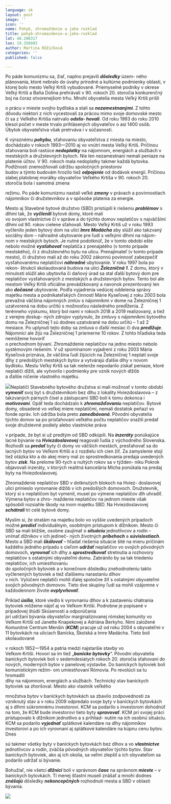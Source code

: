 ```yaml
---
language: sk
layout: post
image: ''
icon: ''
name: Pohyb, zhromaždenie a jaho rozklad
title: pohyb-zhromazdenie-a-jaho-rozklad
lat: 48.208317
lon: 19.350993
author: Martina Růžičková
categories: ''
published: false

---
```

Po páde komunizmu sa, žiaľ, naplno prejavili **_dôsledky_** územ- ného plánovania, ktoré nebralo do úvahy prírodné a kultúrne podmienky oblasti, v ktorej bolo mesto Veľký Krtíš vybudované. Priemyselné podniky v okrese Veľký Krtíš a Baňa Dolina prehrávali v 90. rokoch 20. storočia konkurenčný boj na čoraz otvorenejšom trhu. Mnohí obyvatelia mesta Veľký Krtíš prišli

o prácu v mieste svojho bydliska a stali sa **_nezamestnanými_**. Z tohto dôvodu niektorí z nich vycestovali za prácou mimo svoje domovské mesto či sa z Veľkého Krtíša natrvalo **_odsťa- hovali_**. Od roku 1993 do roku 2010 klesol počet v meste trvalo prihlásených obyvateľov o asi 1400 osôb. Úbytok obyvateľstva však pretrváva i v súčasnosti.

K výraznému **_pohybu_**, sťahovaniu obyvateľstva z miesta na miesto, dochádzalo v rokoch 1993—2010 aj vo vnútri mesta Veľký Krtíš. Príčinou sťahovania boli rastúce **_nedoplatky_** na nájomnom, energiách a službách v mestských a družstevných bytoch. Nie len nezamestnaní nemali peniaze na platenie účtov. V 90. rokoch mala nedoplatky takmer každá bytovka. Podlžnosti znemožňovali údržbu spoločných priestorov  
 budov a týmto budovám hrozilo tiež **_odpojenie_** od dodávok energií. Príčinou slabej platobnej morálky obyvateľov Veľkého Krtíša v 90. rokoch 20. storočia bola i samotná zmena

režimu. Po páde komunizmu nastali veľké **_zmeny_** v právach a povinnostiach nájomníkov či družstevníkov a v spôsobe platenia za energie.

Mesto aj Stavebné bytové družstvo (SBD) pristúpili k riešeniu **_problémov_** s dlhmi tak, že **_vyčlenili_** bytové domy, ktoré mali  
 vo svojom vlastníctve či v správe a do týchto domov neplatičov s najväčšími dlhmi od 90. rokov cielene sťahovali. Mesto Veľký Krtíš už v roku 1993 vyčlenilo jeden bytový dom na ulici **_Imre Madácha_** aby slúžil ako takzvaný sociálny dom – náhradné ubytovanie pre ľudí s veľkými dlhmi na nájom- nom v mestských bytoch. Je nutné podotknúť, že v tomto období ešte nebolo možné **_vysťahovať_** neplatiča z prenajatého (v tomto prípade mestského), či z družstevného bytu na ulicu. Prenajímateľ (v tomto prípade mesto), či družstvo mali až do roku 2002 zákonnú povinnosť zabezpečiť vysťahovanému neplatičovi **_náhradné_** ubytovanie. V roku 1997 bola po rekon- štrukcii skolaudovaná budova na ulici **_Železničná 1_**. Z domu, ktorý v minulosti slúžil ako ubytovňa či daňový úrad sa stal ďalší bytový dom pre neplatičov vysťahovaných z mestských a družstevných bytov. Tento bol ale mestom Veľký Krtíš oficiálne prevádzkovaný a navonok prezentovaný len ako **_dočasné_** ubytovanie. Podľa vyjadrenia vedúcej oddelenia správy majetku mesta a podnikateľských činností Márie Kyseľovej z roku 2003 bola prevažná väčšina nájomných zmlúv s nájomníkmi v dome na Železničnej 1 uzatvorená na dobu určitú s možnosťou následného predĺženia. Z terénneho výskumu, ktorý bol nami v rokoch 2018 a 2019 realizovaný, a tiež z verejne dostup- ných zdrojov vyplynulo, že zmluvy s nájomníkmi bytového domu na Železničnej 1 sú dodnes uzatvárané na dobu určitú – 1 až 2 mesiace. Po uplynutí tejto doby sa zmluva o ďalší mesiac či dva **_predlžuje_**. Nájomníci ale žijú na Železničnej 1 priemerne 10 rokov. Z tohto hľadiska teda nemôžeme hovoriť  
 o prechodnom bývaní. Zhromaždenie neplatičov na jedno miesto nebolo systémovým riešením. V už spomínanom vyjadrení z roku 2003 Mária Kyseľová priznáva, že väčšina ľudí žijúcich na Železničnej 1 neplatí svoje dlhy z predošlých mestských bytov a vytvárajú ďalšie dlhy v novom bydlisku. Mestu Veľký Krtíš sa tak nielenže nepodarilo získať peniaze, ktoré neplatiči dlžili, ale vytvorilo i podmienky pre vznik nových dlžôb  
 a ďalšie ničenie vlastného majetku.

![](https://res.cloudinary.com/dhxmg9p4i/image/upload/c_scale,w_740/v1561224438/uploads/neplatici.png)Neplatiči Stavebného bytového družstva si mali možnosť v tomto období **_vymeniť_** svoj byt s družstevníkom bez dlhu z lokality Hviezdoslavova – z takzvaných párnych čísel a zástupcami SBD boli k tomu dokonca i **_motivovaní_**. Opäť teda dochádzalo k **_zhromažďovaniu_** neplatičov. Bytové domy, obsadené vo veľkej miere neplatičmi, nemali dostatok peňazí vo fonde opráv. Ich údržba bola preto **_zanedbávaná_**. Pôvodní obyvatelia týchto domov sa po prisťahovaní veľkého počtu neplatičov snažili predať svoje družstevné podiely alebo vlastnícke práva

v prípade, že byt si už predtým od SBD odkúpili. Na **_inzeráty_** ponúkajúce lacné bývanie na **_Hviezdoslavovej_** reagovali ľudia z východného Slovenska. Rozhodli sa **_predať_** byty či domy vo väčších mestách, presťahovať sa do lacných bytov vo Veľkom Krtíši a z rozdielu ich cien žiť. Za zamyslenie stojí tiež otázka kto a do akej miery mal zo sprostredkovania predaja uvedených bytov **_zisk_**. Na prelome 90-tych a nultých rokov sa v týžden- níku Pokrok objavovali inzeráty, v ktorých realitná kancelária Micha ponúkala na predaj byty na Hviezdoslavovej.

Zhromaždenie neplatičov SBD v dotknutých blokoch na Hviez- doslavovej ulici prinieslo vyrovnanie dlžôb v ich predošlých domovoch. Družstevník, ktorý si s neplatičom byt vymenil, musel po výmene neplatičov dlh uhradiť. Výmena bytov a zhro- maždenie neplatičov na jednom mieste však spôsobili rozsiahle škody na inom majetku SBD. Na Hviezdoslavovej **_schátrali_** tri celé bytové domy.

Myslím si, že stratám na majetku bolo vo vyššie uvedených prípadoch možné **_predísť_** individuálnym, osobitným prístupom k dlžníkom. Mesto či SBD sa mali bližšie, osobne zaujímať o **_situáciu_** jednotlivcov a rodín – vnímať dlžníkov v ich jedineč- ných životných **_príbehoch_** a **_súvislostiach_**. Mesto a SBD mali **_škálovať_** – hľadať riešenia situácie šité na mieru príčinám každého jedného prípadu s cieľom **_udržať_** neplatičov vo svojich pôvodných domovoch, **_vyrovnať_** ich dlhy a **_sprostredkovať_** stretnutia a rozhovory neplatičov s ostatnými obyvateľmi domu. Zabránilo by sa tak triedeniu neplatičov, ich umiestňovaniu  
 do spoločných bytoviek a v konečnom dôsledku znehodnoteniu takto vyčlenených bytoviek a tiež ďalšiemu narastaniu dlhov  
 v nich. Vylúčení neplatiči mohli ďalej spoločne žiť s ostatnými obyvateľmi svojich pôvodných domovov. Tieto dve skupiny ľudí sa mohli vzájomne v každodennom živote **_ovplyvňovať_**.

Príklad **_úsilia_**, ktoré viedlo k vyrovnaniu dlhov a k zastaveniu chátrania bytoviek môžeme nájsť aj vo Veľkom Krtíši. Podrobne je popísané v prípadovej štúdii Skúsenosti a odporúčania  
 pri udržaní bývania obyvateľov marginalizovanej rómskej komunity vo Veľkom Krtíši od Janette Knapekovej a Adriána Berkyho. Nimi založené Komunitné Centrum Menšín (**_KCM_**) pracuje už od roku 2004 s obyvateľmi v 11 bytovkách na uliciach Banícka, Školská a Imre Madácha. Tieto boli skolaudované

v rokoch 1952—1954 a patria medzi najstaršie stavby vo  
 Veľkom Krtíši. Hovorí sa im tiež „**_banícke bytovky_**“. Pôvodní obyvatelia baníckych bytoviek boli v sedemdesiatych rokoch 20. storočia sťahovaní do nových, moderných bytov v panelovej výstavbe. Do baníckych bytoviek boli komunistickým režim- om umiestňovaní Rómovia. Po revolúcii sa tu hromadili  
 dlhy na nájomnom, energiách a službách. Technický stav baníckych bytoviek sa zhoršoval. Mesto ako vlastník veľkého

množstva bytov v baníckych bytovkách sa zbavilo zodpovednosti za vzniknutý stav a v roku 2009 odpredalo svoje byty v baníckych bytovkách aj s dlhmi súkromnému investorovi. KCM sa podarilo s investorom dohodnúť  
 na tom, že KCM bude investorovi tieto byty **_spravovať_**. KCM pri svojej práci pristupovalo k dlžníkom jednotlivo a s prihliad- nutím na ich osobnú situáciu. KCM sa podarilo **_vyjednať_** splátkové kalendáre na dlhy nájomníkov investorovi a po ich vyrovnaní aj splátkové kalendáre na kúpnu cenu bytov. Dnes

sú takmer všetky byty v baníckych bytovkách bez dlhov a vo **_vlastníctve_** jednotlivcov a rodín, zväčša pôvodných obyvateľov týchto bytov. Stav baníckych bytoviek, ako aj ich okolia, sa veľmi zlepšil a ich obyvateľom sa podarilo udržať si bývanie.

Bohužiaľ, nie všetci **_dlžníci_** boli v správnom **_čase_** na správnom **_mieste_** – v baníckych bytovkách. Tí menej šťastní museli znášať a mnohí dodnes **_znášajú_** dôsledky **_nekoncepčných_** rozhodnutí mesta a SBD v oblasti bývania.

![](https://res.cloudinary.com/dhxmg9p4i/image/upload/c_scale,w_740/v1561224754/uploads/Screenshot%202019-06-22%20at%2019.32.14.png)